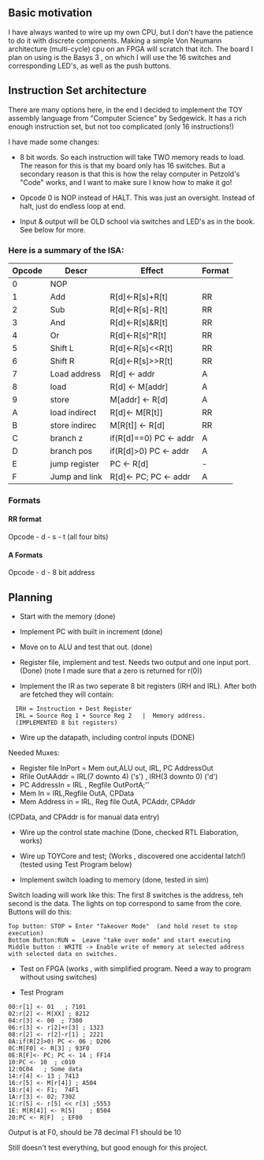 ## Basic motivation

I have always wanted to wire up my own CPU, but I don't have the patience to do it with discrete components. Making a simple Von Neumann architecture (multi-cycle) cpu on an FPGA will scratch that itch.   The board I plan on using is the Basys 3 , on which I will use the  16 switches and corresponding LED's, as well as the push buttons.


## Instruction Set architecture

There are many options here, in the end I decided to implement the TOY assembly language from "Computer Science" by Sedgewick. It has a rich enough instruction set, but not too complicated (only 16 instructions!)

I have made some changes:

* 8 bit words.  So each instruction will take TWO memory reads to load.  The reason for this is that my board only has 16 switches. But a secondary reason is that this is how the relay computer in Petzold's "Code" works, and I want to make sure I know how to make it go!


* Opcode 0 is NOP instead of HALT.  This was just an oversight.   Instead of halt, just do endless loop at end.

* Input & output will be OLD school via switches and LED's as in the book. See below for more.

### Here is a summary of the ISA:

|Opcode  |  Descr       |   Effect               |  Format |
|--------|--------------|------------------------|---------|
|0       | NOP          |                        |         |
|1       | Add          |R[d]<-R[s]+R[t]         | RR      |
|2       | Sub          |R[d]<-R[s]-R[t]         | RR      |
|3       | And          |R[d]<-R[s]&R[t]         | RR      |
|4       | Or           |R[d]<-R[s]^R[t]         | RR      |
|5       | Shift L      |R[d]<-R[s]<<R[t]        | RR      |
|6       | Shift R      |R[d]<-R[s]>>R[t]        | RR      |
|7       | Load address | R[d] <- addr           | A       |
|8       | load         | R[d] <- M[addr]        | A       |
|9       | store        | M[addr] <- R[d]        | A       |
|A       | load indirect| R[d]<- M[R[t]]         | RR      |
|B       | store indirec| M[R[t]] <- R[d]        | RR      |
|C       | branch z     | if(R[d]==0) PC <- addr | A       |
|D       | branch pos   | if(R[d]>0) PC <- addr  | A       |
|E       | jump register| PC <- R[d]             | -       |
|F       | Jump and link| R[d]<- PC; PC <- addr  | A       |

### Formats

#### RR format
Opcode  -  d  -  s - t (all four bits)

#### A Formats
Opcode  - d  -  8 bit address



## Planning

* Start with the memory (done)

* Implement PC with built in increment (done)

* Move on to ALU and test that out. (done)

* Register file, implement and test. Needs two output and one input port.  (Done)
 (note I made sure that a zero is returned for r(0))

* Implement the IR as two seperate 8 bit registers (IRH and IRL).   After both are fetched they will contain:

```
  IRH = Instruction + Dest Register
  IRL = Source Reg 1 + Source Reg 2   |  Memory address.
  (IMPLEMENTED 8 bit registers)
```

* Wire up the datapath, including control inputs (DONE)

Needed Muxes:
- Register file InPort = Mem out,ALU out, IRL, PC AddressOut
- Rfile OutAAddr = IRL(7 downto 4) ('s') , IRH(3 downto 0) ('d')
- PC AddressIn  = IRL , Regfile OutPortA;''
- Mem In = IRL,Regfile OutA, CPData
- Mem Address in = IRL, Reg file OutA, PCAddr, CPAddr

(CPData, and CPAddr is for manual data entry)

* Wire up the control state machine (Done, checked RTL Elaboration, works)

* Wire up TOYCore and test; (Works , discovered one accidental latch!)
    (tested using Test Program below)


* Implement switch loading to memory (done, tested in sim)

Switch loading will work like this:  The first 8 switches is the address, teh second is the data.  The lights on top correspond to same from the core.
Buttons will do this:
```
Top button: STOP = Enter "Takeover Mode"  (and hold reset to stop execution)
Bottom Button:RUN =  Leave "take over mode" and start executing
Middle button : WRITE -> Enable write of memory at selected address  with selected data on switches.
```

* Test on FPGA  (works , with simplified program. Need a way to program without using
switches)

* Test Program
```
00:r[1] <- 01   ; 7101
02:r[2] <- M[XX] ; 8212
04:r[3] <- 00  ; 7300
06:r[3] <- r[2]+r[3] ; 1323
08:r[2] <- r[2]-r[1] ; 2221
0A:if(R[2]>0) PC <- 06 ; D206
0C:M[F0] <- R[3] ; 93F0
0E:R[F]<- PC; PC <- 14 ; FF14
10:PC <- 10  ; c010
12:0C04   ; Some data
14:r[4] <- 13 ; 7413
16:r[5] <- M[r[4]] ; A504
18:r[4] <- F1;  74F1
1A:r[3] <- 02; 7302
1C:r[5] <- r[5] << r[3] ;5553
1E: M[R[4]] <- R[5]    ; B504
20:PC <- R[F]  ; EF00
```
Output is at F0, should be 78 decimal
F1 should be 10

Still doesn't test everything, but good enough for this project.
